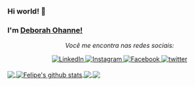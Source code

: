 ### Hi world! 👋

### I'm [Deborah Ohanne!](https://instagram.com/deborahohanne)
 
<div align="center">

<i>Você me encontra nas redes sociais:</i><br>

<a href="https://www.linkedin.com/in/deborahohanne" target="_blank">
	<img src="https://img.shields.io/badge/LinkedIn-%230077B5.svg?&style=flat-square&logo=linkedin&logoColor=white" alt="LinkedIn">
</a>

<a href="https://www.instagram.com/deborahohanne" target="_blank">
	<img src="https://img.shields.io/badge/Instagram-%23E4405F.svg?&style=flat-square&logo=instagram&logoColor=white" alt="Instagram">
</a>

<a href="https://www.facebook.com/deborahohanne" target="_blank">
	<img src="https://img.shields.io/badge/Facebook-%231877F2.svg?&style=flat-square&logo=facebook&logoColor=white" alt="Facebook">
</a>

<a href="https://twitter.com/deborahohanne" target="_blank">
	<img src="https://img.shields.io/badge/twitter-blue?&style=flat-square&logo=twitter&logoColor=white" alt="twitter">
</a>

</div>
<br/>

<a href="https://github.com/deborahohanne/Xamarin.Forms.NeoControls">
  <img align="center" src="https://github-readme-stats.anuraghazra1.vercel.app/api/top-langs/?username=felipebaltazar&hide=Batchfile" />
</a>
<a href="https://github.com/deborahohanne/Xamarin.Forms.NeoControls">
  <img align="center" src="https://github-readme-stats.anuraghazra1.vercel.app/api?username=felipebaltazar&show_icons=true&line_height=27" alt="Felipe's github stats" />
</a>

<a href="https://github.com/deborahohanne/SkiaSharp.Forms.Xaml">
  <img align="center" src="https://github-readme-stats.anuraghazra1.vercel.app/api/pin/?username=felipebaltazar&repo=SkiaSharp.Forms.Xaml" />
</a>    
<a href="https://github.com/deborahohanne/Xamarin.Forms.NeoControls">
  <img align="center" src="https://github-readme-stats.anuraghazra1.vercel.app/api/pin/?username=felipebaltazar&repo=Xamarin.Forms.NeoControls" />
</a>
<br />
<br />
<div align="center">

</div>

